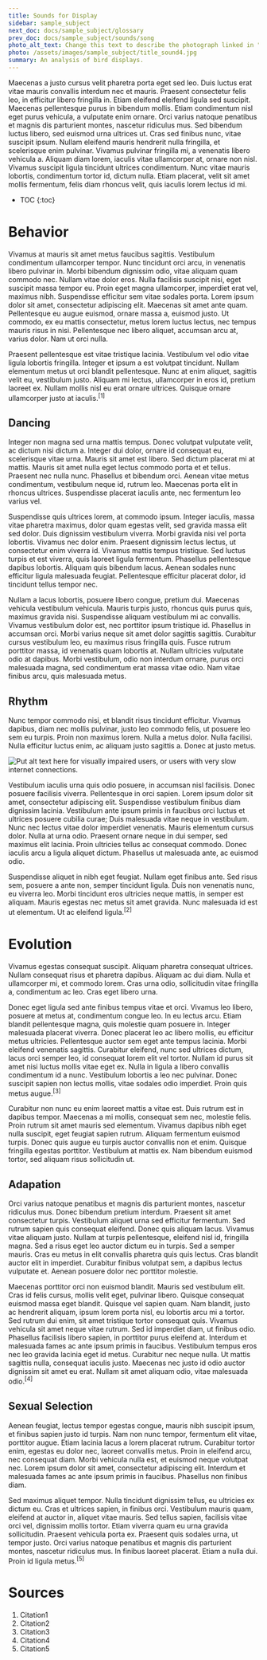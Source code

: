```yaml
---
title: Sounds for Display
sidebar: sample_subject
next_doc: docs/sample_subject/glossary
prev_doc: docs/sample_subject/sounds/song
photo_alt_text: Change this text to describe the photograph linked in "photo".
photo: /assets/images/sample_subject/title_sound4.jpg 
summary: An analysis of bird displays.
---
```


Maecenas a justo cursus velit pharetra porta eget sed leo. Duis luctus erat vitae mauris convallis interdum nec et mauris. Praesent consectetur felis leo, in efficitur libero fringilla in. Etiam eleifend eleifend ligula sed suscipit. Maecenas pellentesque purus in bibendum mollis. Etiam condimentum nisl eget purus vehicula, a vulputate enim ornare. Orci varius natoque penatibus et magnis dis parturient montes, nascetur ridiculus mus. Sed bibendum luctus libero, sed euismod urna ultrices ut. Cras sed finibus nunc, vitae suscipit ipsum. Nullam eleifend mauris hendrerit nulla fringilla, et scelerisque enim pulvinar. Vivamus pulvinar fringilla mi, a venenatis libero vehicula a. Aliquam diam lorem, iaculis vitae ullamcorper at, ornare non nisl. Vivamus suscipit ligula tincidunt ultrices condimentum. Nunc vitae mauris lobortis, condimentum tortor id, dictum nulla. Etiam placerat, velit sit amet mollis fermentum, felis diam rhoncus velit, quis iaculis lorem lectus id mi. 

* TOC
{:toc}

# Behavior

Vivamus at mauris sit amet metus faucibus sagittis. Vestibulum condimentum ullamcorper tempor. Nunc tincidunt orci arcu, in venenatis libero pulvinar in. Morbi bibendum dignissim odio, vitae aliquam quam commodo nec. Nullam vitae dolor eros. Nulla facilisis suscipit nisi, eget suscipit massa tempor eu. Proin eget magna ullamcorper, imperdiet erat vel, maximus nibh. Suspendisse efficitur sem vitae sodales porta. Lorem ipsum dolor sit amet, consectetur adipiscing elit. Maecenas sit amet ante quam. Pellentesque eu augue euismod, ornare massa a, euismod justo. Ut commodo, ex eu mattis consectetur, metus lorem luctus lectus, nec tempus mauris risus in nisi. Pellentesque nec libero aliquet, accumsan arcu at, varius dolor. Nam ut orci nulla.

Praesent pellentesque est vitae tristique lacinia. Vestibulum vel odio vitae ligula lobortis fringilla. Integer et ipsum a est volutpat tincidunt. Nullam elementum metus ut orci blandit pellentesque. Nunc at enim aliquet, sagittis velit eu, vestibulum justo. Aliquam mi lectus, ullamcorper in eros id, pretium laoreet ex. Nullam mollis nisl eu erat ornare ultrices. Quisque ornare ullamcorper justo at iaculis.<sup>[1]</sup>

## Dancing

Integer non magna sed urna mattis tempus. Donec volutpat vulputate velit, ac dictum nisi dictum a. Integer dui dolor, ornare id consequat eu, scelerisque vitae urna. Mauris sit amet est libero. Sed dictum placerat mi at mattis. Mauris sit amet nulla eget lectus commodo porta et et tellus. Praesent nec nulla nunc. Phasellus et bibendum orci. Aenean vitae metus condimentum, vestibulum neque id, rutrum leo. Maecenas porta elit in rhoncus ultrices. Suspendisse placerat iaculis ante, nec fermentum leo varius vel.

Suspendisse quis ultrices lorem, at commodo ipsum. Integer iaculis, massa vitae pharetra maximus, dolor quam egestas velit, sed gravida massa elit sed dolor. Duis dignissim vestibulum viverra. Morbi gravida nisi vel porta lobortis. Vivamus nec dolor enim. Praesent dignissim lectus lectus, ut consectetur enim viverra id. Vivamus mattis tempus tristique. Sed luctus turpis et est viverra, quis laoreet ligula fermentum. Phasellus pellentesque dapibus lobortis. Aliquam quis bibendum lacus. Aenean sodales nunc efficitur ligula malesuada feugiat. Pellentesque efficitur placerat dolor, id tincidunt tellus tempor nec.

Nullam a lacus lobortis, posuere libero congue, pretium dui. Maecenas vehicula vestibulum vehicula. Mauris turpis justo, rhoncus quis purus quis, maximus gravida nisi. Suspendisse aliquam vestibulum mi ac convallis. Vivamus vestibulum dolor est, nec porttitor ipsum tristique id. Phasellus in accumsan orci. Morbi varius neque sit amet dolor sagittis sagittis. Curabitur cursus vestibulum leo, eu maximus risus fringilla quis. Fusce rutrum porttitor massa, id venenatis quam lobortis at. Nullam ultricies vulputate odio at dapibus. Morbi vestibulum, odio non interdum ornare, purus orci malesuada magna, sed condimentum erat massa vitae odio. Nam vitae finibus arcu, quis malesuada metus. 

## Rhythm

Nunc tempor commodo nisi, et blandit risus tincidunt efficitur. Vivamus dapibus, diam nec mollis pulvinar, justo leo commodo felis, ut posuere leo sem eu turpis. Proin non maximus lorem. Nulla a metus dolor. Nulla facilisi. Nulla efficitur luctus enim, ac aliquam justo sagittis a. Donec at justo metus. 

<img src="/template-information-site/assets/images/sample_subject/bird13.jpg" alt="Put alt text here for visually impaired users, or users with very slow internet connections."/>

Vestibulum iaculis urna quis odio posuere, in accumsan nisl facilisis. Donec posuere facilisis viverra. Pellentesque in orci sapien. Lorem ipsum dolor sit amet, consectetur adipiscing elit. Suspendisse vestibulum finibus diam dignissim lacinia. Vestibulum ante ipsum primis in faucibus orci luctus et ultrices posuere cubilia curae; Duis malesuada vitae neque in vestibulum. Nunc nec lectus vitae dolor imperdiet venenatis. Mauris elementum cursus dolor. Nulla at urna odio. Praesent ornare neque in dui semper, sed maximus elit lacinia. Proin ultricies tellus ac consequat commodo. Donec iaculis arcu a ligula aliquet dictum. Phasellus ut malesuada ante, ac euismod odio.

Suspendisse aliquet in nibh eget feugiat. Nullam eget finibus ante. Sed risus sem, posuere a ante non, semper tincidunt ligula. Duis non venenatis nunc, eu viverra leo. Morbi tincidunt eros ultricies neque mattis, in semper est aliquam. Mauris egestas nec metus sit amet gravida. Nunc malesuada id est ut elementum. Ut ac eleifend ligula.<sup>[2]</sup>

# Evolution

Vivamus egestas consequat suscipit. Aliquam pharetra consequat ultrices. Nullam consequat risus et pharetra dapibus. Aliquam ac dui diam. Nulla et ullamcorper mi, et commodo lorem. Cras urna odio, sollicitudin vitae fringilla a, condimentum ac leo. Cras eget libero urna.

Donec eget ligula sed ante finibus tempus vitae et orci. Vivamus leo libero, posuere at metus at, condimentum congue leo. In eu lectus arcu. Etiam blandit pellentesque magna, quis molestie quam posuere in. Integer malesuada placerat viverra. Donec placerat leo ac libero mollis, eu efficitur metus ultricies. Pellentesque auctor sem eget ante tempus lacinia. Morbi eleifend venenatis sagittis. Curabitur eleifend, nunc sed ultrices dictum, lacus orci semper leo, id consequat lorem elit vel tortor. Nullam id purus sit amet nisi luctus mollis vitae eget ex. Nulla in ligula a libero convallis condimentum id a nunc. Vestibulum lobortis a leo nec pulvinar. Donec suscipit sapien non lectus mollis, vitae sodales odio imperdiet. Proin quis metus augue.<sup>[3]</sup>

Curabitur non nunc eu enim laoreet mattis a vitae est. Duis rutrum est in dapibus tempor. Maecenas a mi mollis, consequat sem nec, molestie felis. Proin rutrum sit amet mauris sed elementum. Vivamus dapibus nibh eget nulla suscipit, eget feugiat sapien rutrum. Aliquam fermentum euismod turpis. Donec quis augue eu turpis auctor convallis non et enim. Quisque fringilla egestas porttitor. Vestibulum at mattis ex. Nam bibendum euismod tortor, sed aliquam risus sollicitudin ut. 

## Adapation

Orci varius natoque penatibus et magnis dis parturient montes, nascetur ridiculus mus. Donec bibendum pretium interdum. Praesent sit amet consectetur turpis. Vestibulum aliquet urna sed efficitur fermentum. Sed rutrum sapien quis consequat eleifend. Donec quis aliquam lacus. Vivamus vitae aliquam justo. Nullam at turpis pellentesque, eleifend nisl id, fringilla magna. Sed a risus eget leo auctor dictum eu in turpis. Sed a semper mauris. Cras eu metus in elit convallis pharetra quis quis lectus. Cras blandit auctor elit in imperdiet. Curabitur finibus volutpat sem, a dapibus lectus vulputate et. Aenean posuere dolor nec porttitor molestie.

Maecenas porttitor orci non euismod blandit. Mauris sed vestibulum elit. Cras id felis cursus, mollis velit eget, pulvinar libero. Quisque consequat euismod massa eget blandit. Quisque vel sapien quam. Nam blandit, justo ac hendrerit aliquam, ipsum lorem porta nisl, eu lobortis arcu mi a tortor. Sed rutrum dui enim, sit amet tristique tortor consequat quis. Vivamus vehicula sit amet neque vitae rutrum. Sed id imperdiet diam, ut finibus odio. Phasellus facilisis libero sapien, in porttitor purus eleifend at. Interdum et malesuada fames ac ante ipsum primis in faucibus. Vestibulum tempus eros nec leo gravida lacinia eget id metus. Curabitur nec neque nulla. Ut mattis sagittis nulla, consequat iaculis justo. Maecenas nec justo id odio auctor dignissim sit amet eu erat. Nullam sit amet aliquam odio, vitae malesuada odio.<sup>[4]</sup>

## Sexual Selection

Aenean feugiat, lectus tempor egestas congue, mauris nibh suscipit ipsum, et finibus sapien justo id turpis. Nam non nunc tempor, fermentum elit vitae, porttitor augue. Etiam lacinia lacus a lorem placerat rutrum. Curabitur tortor enim, egestas eu dolor nec, laoreet convallis metus. Proin in eleifend arcu, nec consequat diam. Morbi vehicula nulla est, et euismod neque volutpat nec. Lorem ipsum dolor sit amet, consectetur adipiscing elit. Interdum et malesuada fames ac ante ipsum primis in faucibus. Phasellus non finibus diam.

Sed maximus aliquet tempor. Nulla tincidunt dignissim tellus, eu ultricies ex dictum eu. Cras et ultrices sapien, in finibus orci. Vestibulum mauris quam, eleifend at auctor in, aliquet vitae mauris. Sed tellus sapien, facilisis vitae orci vel, dignissim mollis tortor. Etiam viverra quam eu urna gravida sollicitudin. Praesent vehicula porta ex. Praesent quis sodales urna, ut tempor justo. Orci varius natoque penatibus et magnis dis parturient montes, nascetur ridiculus mus. In finibus laoreet placerat. Etiam a nulla dui. Proin id ligula metus.<sup>[5]</sup>

# Sources

1. Citation1
2. Citation2
3. Citation3
4. Citation4
5. Citation5
